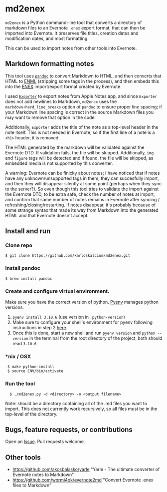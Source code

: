 # md2enex
`md2enex` is a Python command-line tool that converts a directory of markdown files to an Evernote `.enex` export format, that can then be imported into Evernote. It preserves file titles, creation dates and modification dates, and most formatting.

This can be used to import notes from other tools into Evernote.

## Markdown formatting notes
This tool uses [`pandoc`](https://pandoc.org/) to convert Markdown to HTML, and then converts that HTML to [ENML](http://xml.evernote.com/pub/enml2.dtd) (stripping some tags in the process), and then embeds this into the [ENEX](http://xml.evernote.com/pub/evernote-export4.dtd) import/export format created by Evernote.

I used [`Exporter`](https://apps.apple.com/us/app/exporter/id1099120373?mt=12) to export notes from Apple Notes app, and since `Exporter` does not add newlines to Markdown, `md2enex` uses the `markdown+hard_line_breaks` option of `pandoc` to ensure proper line spacing; if your Markdown line spacing is correct in the source Markdown files you may want to remove that option in the code.

Additionally, `Exporter` adds the title of the note as a top-level header in the note itself. This is not needed in Evernote, so if the first line of a note is a `<h1>` header, it is removed.

The HTML generated by the markdown will be validated against the Evernote DTD. If validation fails, the file will be skipped. Additionally, `img` and `figure` tags will be detected and if found, the file will be skipped, as embedded media is not supported by this converter.

A warning: Evernote can be finicky about notes; I have noticed that if notes have any unknown/unsupported tags in them, they can succesfully import, and then they will disappear silently at some point (perhaps when they sync to the server?). So even though this tool tries to validate the import against the Evernote DTD, to be extra safe, check the number of notes at import, and confirm that same number of notes remains in Evernote after syncing / refreshing/closing/restarting. If notes disappear, it's probably because of some strange syntax that made its way from Markdown into the generated HTML and that Evernote doesn't accept.

## Install and run

### Clone repo
  `$ git clone https://github.com/karloskalcium/md2enex.git`

### Install pandoc
  `$ brew install pandoc`

### Create and configure virtual environment.
Make sure you have the correct version of python. [Pyenv](https://github.com/pyenv/pyenv) manages python versions.
  1. `pyenv install 3.10.6` (use version in `.python-version`)
  2. Make sure to configure your shell's environment for pyenv following instructions in step 2
    [here](https://github.com/pyenv/pyenv#basic-github-checkout).
  3. Once this is done, start a new shell and run `pyenv version` and `python --version` in the terminal from the root directory of the project, both should read `3.10.6`

### *nix / OSX
 ```
  $ make python-install
  $ source ENV/bin/activate
 ```

### Run the tool
```
  $ ./md2enex.py -d <directory> -o <output filename>
```

Note: <directory> should be a directory containing all of the .md files you want to import.
This does not currently work recursively, so all files must be in the top-level of the directory.

## Bugs, feature requests, or contributions
Open an [Issue](https://github.com/karloskalcium/md2enex/issues). Pull requests welcome.

## Other tools
* https://github.com/akosbalasko/yarle  "Yarle - The ultimate converter of Evernote notes to Markdown"
* https://github.com/wormi4ok/evernote2md "Convert Evernote .enex files to Markdown"
